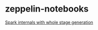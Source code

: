 # zeppelin-notebooks


[Spark internals with whole stage generation](https://www.zepl.com/spaces/S_ZEPL/e6c838b40e2e406db5d19eeddeeffe36)
